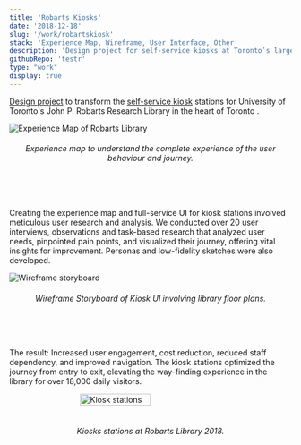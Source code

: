 ```yaml
---
title: 'Robarts Kiosks'
date: '2018-12-18'
slug: '/work/robartskiosk'
stack: 'Experience Map, Wireframe, User Interface, Other'
description: 'Design project for self-service kiosks at Torontoʹs largest academic library'
githubRepo: 'testr'
type: "work"  
display: true
---
```


 [Design project](https://github.com/judepark/Robarts-Library-Kiosk-Service) to transform the [self-service kiosk](https://36gd76.axshare.com/home.html) stations for University of Toronto's John P. Robarts Research Library in the heart of Toronto . 

![Experience Map of Robarts Library](https://64.media.tumblr.com/50d50f011340527059d438e0d8e67fd0/tumblr_po0aqmIeKJ1taz7avo1_640.pnj)

<h6><div style="text-align: center;">
  Experience map to understand the complete experience of the user behaviour and journey.
</div></h6>
<br/>
<br/>

Creating the experience map and full-service UI for kiosk stations involved meticulous user research and analysis. We conducted over 20 user interviews, observations and task-based research that analyzed user needs, pinpointed pain points, and visualized their journey, offering vital insights for improvement. Personas and low-fidelity sketches were also developed. 

![Wireframe storyboard](https://64.media.tumblr.com/9e48979b2ca56c308fe2c773259f45cb/tumblr_po0atjzeVK1taz7avo1_640.pnj)

<h6><div style="text-align: center;">
  Wireframe Storyboard of Kiosk UI involving library floor plans.
</div></h6>
<br/>
<br/>

The result: Increased user engagement, cost reduction, reduced staff dependency, and improved navigation. The kiosk stations optimized the journey from entry to exit, elevating the way-finding experience in the library for over 18,000 daily visitors.

<div style="display: flex; justify-content: center;">
  <img src="https://64.media.tumblr.com/c27532da294fe378d8762c48f0faaef7/6f174c3cd9dd762e-cf/s1280x1920/b1547efc2551db3c9464ec7479584341dcbe77fe.jpg" alt="Kiosk stations" style="width: 50%;">
</div>

<br/>

<h6><div style="text-align: center;">
  Kiosks stations at Robarts Library 2018.
</div></h6>

<!-- 

Creating the experience map and full-service UI for kiosk stations involved meticulous user behaviour research and analysis. We conducted over 20 user interviews, with 5$ starbucks cards as incentives (we would have done more if we had the budget) observations and task-based research that analyzed user needs, pinpointed pain points, and visualized their journey, offering vital insights for improvement. Personas and low-fidelity sketches were also developed. This project honed my user research and design skills, stressing the improtance of bridging digital design with real-world user interactions to transform the service for over 18,000 patrons who visit the libary every day. 

-->

